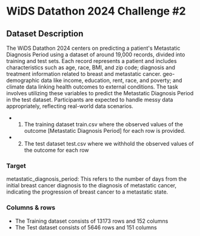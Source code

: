 # WiDS Datathon 2024 Challenge #2
## Dataset Description
The WiDS Datathon 2024 centers on predicting a patient's Metastatic Diagnosis Period using a dataset of around 19,000 records, divided into training and test sets.
Each record represents a patient and includes characteristics such as age, race, BMI, and zip code; diagnosis and treatment information related to breast and metastatic cancer.
geo-demographic data like income, education, rent, race, and poverty; and climate data linking health outcomes to external conditions.
The task involves utilizing these variables to predict the Metastatic Diagnosis Period in the test dataset. Participants are expected to handle messy data appropriately, reflecting real-world data scenarios.

- 1) The training dataset train.csv where the observed values of the outcome [Metastatic Diagnosis Period] for each row is provided.

- 2) The test dataset test.csv where we withhold the observed values of the outcome for each row

### Target
metastatic_diagnosis_period: This refers to the number of days from the initial breast cancer diagnosis to the diagnosis of metastatic cancer, indicating the progression of breast cancer to a metastatic state.

### Columns & rows
- The Training dataset consists of 13173 rows and 152 columns
- The Test dataset consists of 5646 rows and 151 columns
